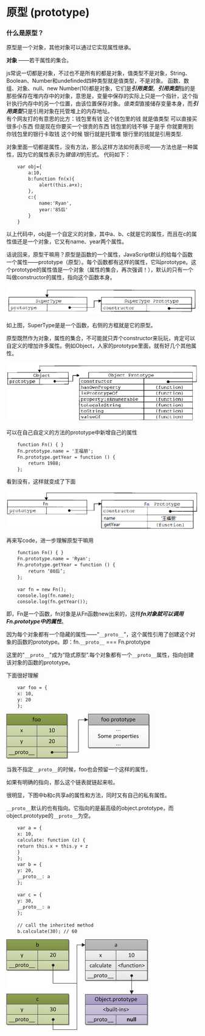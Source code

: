 # 原型 (prototype)
### 什么是原型？
原型是一个对象，其他对象可以通过它实现属性继承。

**对象** ——若干属性的集合。

js常说一切都是对象，不过也不是所有的都是对象，值类型不是对象，String、Boolean、Number和undefinded四种类型就是值类型，不是对象。
函数、数组、对象、null、new Number(10)都是对象，它们是***引用类型***。***引用类型***指的是那些保存在堆内存中的对象，意思是，变量中保存的实际上只是一个指针，这个指针执行内存中的另一个位置，由该位置保存对象。*值类型*直接储存变量本身，而***引用类型***只是引用对象在托管堆上的内存地址。  
有个网友打的有意思的比方：钱包里有钱  这个钱包里的钱 就是值类型  可以直接买很多小东西  但是现在你要买一个很贵的东西 钱包里的钱不够  于是乎 你就要用到你钱包里的银行卡取钱    这个时候 银行就是托管堆 银行里的钱就是引用类型.

对象里面一切都是属性，没有方法，那么这样方法如何表示呢——方法也是一种属性，因为它的属性表示为*键值对*的形式。
代码如下：

        var obj={
            a:10,
            b:function fn(x){
                alert(this.a+x);
            },
            c:{
                name:'Ryan',
                year:'85后'
            }
        }

以上代码中，obj是一个自定义的对象，其中a、b、c就是它的属性，而且在c的属性值还是一个对象，它又有name、year两个属性。

话说回来，原型干嘛用？原型是函数的一个属性，JavaScript默认的给每个函数一个属性——prototype（原型）。每个函数都有这样的属性，它叫prototype。这个prototype的属性值是一个对象（属性的集合，再次强调！），默认的只有一个叫做constructor的属性，指向这个函数本身。

![prototype](images/prototype1.png)

如上图，SuperType是是一个函数，右侧的方框就是它的原型。

原型既然作为对象，属性的集合，不可能就只弄个constructor来玩玩，肯定可以自定义的增加许多属性。例如Object，人家的prototype里面，就有好几个其他属性。

![prototype property](images/prototype2.png)

可以在自己自定义的方法的prototype中新增自己的属性

        function Fn() { }
        Fn.prototype.name = '王福朋';
        Fn.prototype.getYear = function () {
            return 1988;
        };
看到没有，这样就变成了下面

![prototype3](images/prototype3.png)

再来写code，进一步理解原型干嘛用

        function Fn() { }
        Fn.prototype.name = 'Ryan';
        Fn.prototype.getYear = function () {
            return ‘80后’;
        };

        var fn = new Fn();
        console.log(fn.name);
        console.log(fn.getYear());

即，Fn是一个函数，fn对象是从Fn函数new出来的，这样***fn对象就可以调用Fn.prototype中的属性***。



因为每个对象都有一个隐藏的属性——“`__proto__`”，这个属性引用了创建这个对象的函数的prototype。即：fn.`__proto__` === Fn.prototype

这里的"`__proto__`"成为“隐式原型”.每个对象都有一个`__proto__`属性，指向创建该对象的函数的prototype。

下面很好理解

        var foo = {
        x: 10,
        y: 20
        }; 

![_proto_](images/_proto_1.png)

当我不指定`__proto__`的时候，foo也会预留一个这样的属性，

如果有明确的指向，那么这个链表就链起来啦。

很明显，下图中b和c共享a的属性和方法，同时又有自己的私有属性。

`__proto__`默认的也有指向。它指向的是最高级的object.prototype，而object.prototype的`__proto__`为空。 

        var a = {
        x: 10,
        calculate: function (z) {
        return this.x + this.y + z
        }
        };
        var b = {
        y: 20,
        __proto__: a
        };

        var c = {
        y: 30,
        __proto__: a
        };

        // call the inherited method
        b.calculate(30); // 60 

![__proto__这个属性链接指针的本质](images/_proto_2.png)


